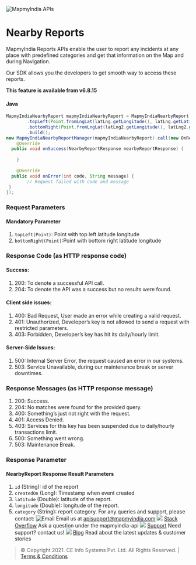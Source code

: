 ﻿
![MapmyIndia APIs](https://www.mapmyindia.com/api/img/mapmyindia-api.png)
# Nearby Reports
MapmyIndia Reports APIs enable the user to report any incidents at any place with predefined categories and
get that information on the Map and during Navigation.

Our SDK allows you the developers to get smooth way to access these reports.

**This feature is available from v6.8.15**

#### Java
~~~java
MapmyIndiaNearbyReport mapmyIndiaNearbyReport = MapmyIndiaNearbyReport.builder()  
        .topLeft(Point.fromLngLat(latLng.getLongitude(), latLng.getLatitude()))  
        .bottomRight(Point.fromLngLat(latLng2.getLongitude(), latLng2.getLatitude()))  
        .build();  
new MapmyIndiaNearbyReportManager(mapmyIndiaNearbyReport).call(new OnResponseCallback<NearbyReportResponse>() {  
    @Override  
  public void onSuccess(NearbyReportResponse nearbyReportResponse) {  
        
    }  
  
    @Override  
  public void onError(int code, String message) {  
        // Request failed with code and message   
 }  
});
~~~
### Request Parameters
#### Mandatory Parameter
1. ``topLeft(Point)``: Point with top left latitude longitude
2. ``bottomRight(Point)``:Point with bottom right latitude longitude
### Response Code (as HTTP response code)
#### Success:
1.  200: To denote a successful API call.
2.  204: To denote the API was a success but no results were found.
#### Client side issues:
1.  400: Bad Request, User made an error while creating a valid request.
2.  401: Unauthorized, Developer’s key is not allowed to send a request with restricted parameters.
3.  403: Forbidden, Developer’s key has hit its daily/hourly limit.
#### Server-Side Issues:
1.  500: Internal Server Error, the request caused an error in our systems.
2.  503: Service Unavailable, during our maintenance break or server downtimes.
###  Response Messages (as HTTP response message)
1.  200: Success.
2.  204: No matches were found for the provided query.
3.  400: Something’s just not right with the request.
4.  401: Access Denied.
5.  403: Services for this key has been suspended due to daily/hourly transactions limit.
6.  500: Something went wrong.
7.  503: Maintenance Break.
###
### 	Response Parameter
#### NearbyReport Response Result Parameters
1. ``id``         (String): id of the report
2.  ``createdOn``  (Long): Timestamp when event created
3.  ``latitude``  (Double): latitude of the report.
4.  ``longitude`` (Double): longitude of the report.
5.  ``category``  (String): report category.
For any queries and support, please contact: 
![Email](https://www.google.com/a/cpanel/mapmyindia.co.in/images/logo.gif?service=google_gsuite) 
Email us at [apisupport@mapmyindia.com](mailto:apisupport@mapmyindia.com)
![](https://www.mapmyindia.com/api/img/icons/stack-overflow.png)
[Stack Overflow](https://stackoverflow.com/questions/tagged/mapmyindia-api)
Ask a question under the mapmyindia-api
![](https://www.mapmyindia.com/api/img/icons/support.png)
[Support](https://www.mapmyindia.com/api/index.php#f_cont)
Need support? contact us!
![](https://www.mapmyindia.com/api/img/icons/blog.png)
[Blog](http://www.mapmyindia.com/blog/)
Read about the latest updates & customer stories
> © Copyright 2021. CE Info Systems Pvt. Ltd. All Rights Reserved. | [Terms & Conditions](http://www.mapmyindia.com/api/terms-&-conditions)
